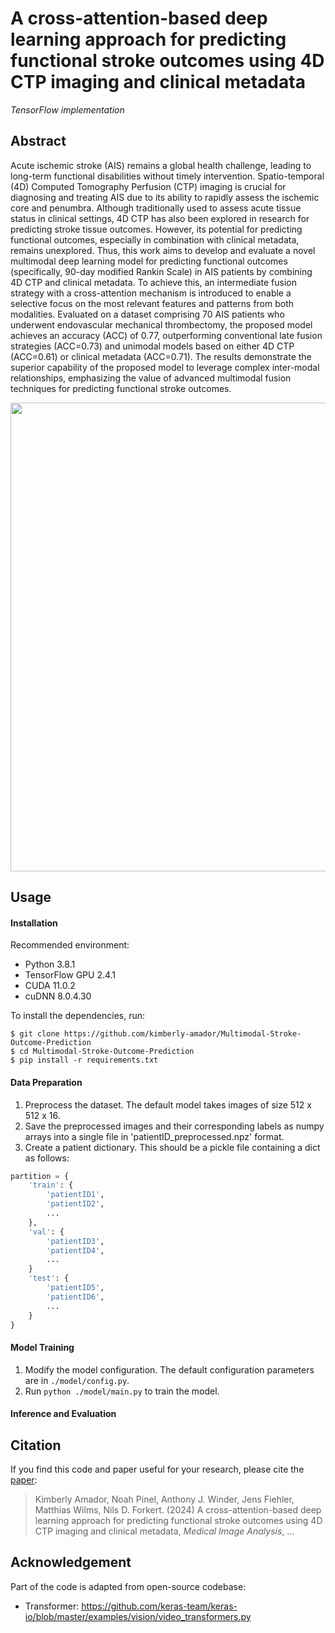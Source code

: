 # A cross-attention-based deep learning approach for predicting functional stroke outcomes using 4D CTP imaging and clinical metadata
*TensorFlow implementation*

</div>

## Abstract
Acute ischemic stroke (AIS) remains a global health challenge, leading to long-term functional disabilities without timely intervention. Spatio-temporal (4D) Computed Tomography Perfusion (CTP) imaging is crucial for diagnosing and treating AIS due to its ability to rapidly assess the ischemic core and penumbra. Although traditionally used to assess acute tissue status in clinical settings, 4D CTP has also been explored in research for predicting stroke tissue outcomes. However, its potential for predicting functional outcomes, especially in combination with clinical metadata, remains unexplored. Thus, this work aims to develop and evaluate a novel multimodal deep learning model for predicting functional outcomes (specifically, 90-day modified Rankin Scale) in AIS patients by combining 4D CTP and clinical metadata. To achieve this, an intermediate fusion strategy with a cross-attention mechanism is introduced to enable a selective focus on the most relevant features and patterns from both modalities. Evaluated on a dataset comprising 70 AIS patients who underwent endovascular mechanical thrombectomy, the proposed model achieves an accuracy (ACC) of 0.77, outperforming conventional late fusion strategies (ACC=0.73) and unimodal models based on either 4D CTP (ACC=0.61) or clinical metadata (ACC=0.71). The results demonstrate the superior capability of the proposed model to leverage complex inter-modal relationships, emphasizing the value of advanced multimodal fusion techniques for predicting functional stroke outcomes.

<p align="center">
<img src="https://github.com/kimberly-amador/Multimodal-Stroke-Outcome-Prediction/blob/main/figures/model_architecture.png" width="750">
</p>


## Usage

#### Installation

Recommended environment:

- Python 3.8.1
- TensorFlow GPU 2.4.1
- CUDA 11.0.2 
- cuDNN 8.0.4.30

To install the dependencies, run:

```shell
$ git clone https://github.com/kimberly-amador/Multimodal-Stroke-Outcome-Prediction
$ cd Multimodal-Stroke-Outcome-Prediction
$ pip install -r requirements.txt
```

#### Data Preparation
1. Preprocess the dataset. The default model takes images of size 512 x 512 x 16.
2. Save the preprocessed images and their corresponding labels as numpy arrays into a single file in 'patientID_preprocessed.npz' format. 
3. Create a patient dictionary. This should be a pickle file containing a dict as follows:

```python
partition = {
    'train': {
        'patientID1',
        'patientID2',
        ...
    },
    'val': {
        'patientID3',
        'patientID4',
        ...
    }
    'test': {
        'patientID5',
        'patientID6',
        ...
    }
}
```

#### Model Training

1. Modify the model configuration. The default configuration parameters are in `./model/config.py`.
2. Run `python ./model/main.py` to train the model.

#### Inference and Evaluation

## Citation
If you find this code and paper useful for your research, please cite the [paper](https://link.springer.com/chapter/10.1007/978-3-031-16437-8_62):

> Kimberly Amador, Noah Pinel, Anthony J. Winder, Jens Fiehler, Matthias Wilms, Nils D. Forkert. (2024) A cross-attention-based deep learning approach for predicting functional stroke outcomes using 4D CTP imaging and clinical metadata, *Medical Image Analysis*, ...

## Acknowledgement
Part of the code is adapted from open-source codebase:
* Transformer: https://github.com/keras-team/keras-io/blob/master/examples/vision/video_transformers.py
